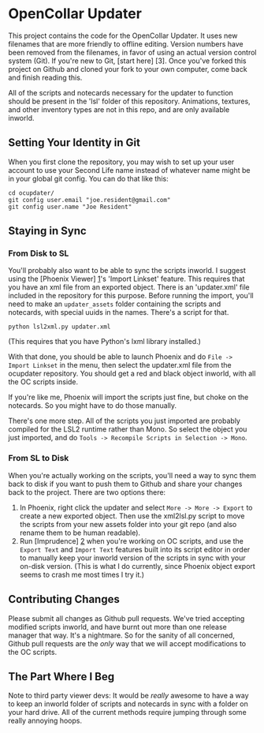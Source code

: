 OpenCollar Updater
==================

This project contains the code for the OpenCollar Updater.  It uses new
filenames that are more friendly to offline editing.  Version numbers have been
removed from the filenames, in favor of using an actual version control system
(Git).  If you're new to Git, [start here] [3].  Once you've forked this
project on Github and cloned your fork to your own computer, come back and
finish reading this.

All of the scripts and notecards necessary for the updater to function should
be present in the 'lsl' folder of this repository.  Animations, textures, and
other inventory types are not in this repo, and are only available inworld.

Setting Your Identity in Git
----------------------------

When you first clone the repository, you may wish to set up your user account
to use your Second Life name instead of whatever name might be in your global
git config.  You can do that like this:

    cd ocupdater/
    git config user.email "joe.resident@gmail.com"
    git config user.name "Joe Resident"

Staying in Sync
---------------

### From Disk to SL

You'll probably also want to be able to sync the scripts inworld.  I suggest
using the [Phoenix Viewer] [1]'s 'Import Linkset' feature.  This
requires that you have an xml file from an exported object.  There is an
'updater.xml' file included in the repository for this purpose.  Before running
the import, you'll need to make an `updater_assets` folder containing the
scripts and notecards, with special uuids in the names.  There's a script for
that.  

    python lsl2xml.py updater.xml

(This requires that you have Python's lxml library installed.)


With that done, you should be able to launch Phoenix and do `File -> Import
Linkset` in the menu, then select the updater.xml file from the ocupdater
repository.  You should get a red and black object inworld, with all the OC
scripts inside.

If you're like me, Phoenix will import the scripts just fine, but choke on the
notecards.  So you might have to do those manually.

There's one more step.  All of the scripts you just imported are probably
compiled for the LSL2 runtime rather than Mono.  So select the object you just
imported, and do `Tools -> Recompile Scripts in Selection -> Mono`.

### From SL to Disk

When you're actually working on the scripts, you'll need a way to sync them
back to disk if you want to push them to Github and share your changes back to
the project.  There are two options there:

1.  In Phoenix, right click the updater and select `More -> More -> Export` to
    create a new exported object.  Then use the xml2lsl.py script to move the
    scripts from your new assets folder into your git repo (and also rename
    them to be human readable).
2.  Run [Imprudence] [2] when you're working on OC scripts, and use the `Export
    Text` and `Import Text` features built into its script editor in order to
    manually keep your inworld version of the scripts in sync with your on-disk
    version.  (This is what I do currently, since Phoenix object export seems
    to crash me most times I try it.)

Contributing Changes
--------------------

Please submit all changes as Github pull requests.  We've tried accepting
modified scripts inworld, and have burnt out more than one release manager that
way.  It's a nightmare.  So for the sanity of all concerned, Github pull
requests are the *only* way that we will accept modifications to the OC
scripts.


The Part Where I Beg
--------------------

Note to third party viewer devs: It would be *really* awesome to have a way to
keep an inworld folder of scripts and notecards in sync with a folder on your
hard drive.  All of the current methods require jumping through some really
annoying hoops.

[1]: http://www.phoenixviewer.com/  "Phoenix Viewer"
[2]: http://wiki.kokuaviewer.org/wiki/Downloads "Imprudence"
